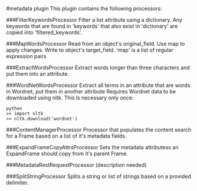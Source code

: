 #metadata plugin
This plugin contains the following processors:

###FilterKeywordsProcessor
Filter a list attribute using a dictionary.
Any keywords that are found in 'keywords' that also exist in 'dictionary' are copied
into 'filtered_keywords'.
    
###MapWordsProcessor
Read from an object's original_field.
Use map to apply changes.
Write to object's target_field.
'map' is a list of regular expression pairs
    
###ExtractWordsProcessor
Extract words longer than three characters and put them into an attribute.

###WordNetWordsProcessor
Extract all terms in an attribute that are words in Wordnet, put them in another attribute
Requires Wordnet data to be downloaded using nltk. This is necessary only once:


    python
    >> import nltk
    >> nltk.download('wordnet')
    
###ContentManagerProcessor
Processor that populates the content search for a Frame based on a list of it's
metadata fields.

###ExpandFrameCopyAttrsProcessor
Sets the metadata attributess an ExpandFrame should copy from it's parent Frame.

###MetadataRestRequestProcessor
(description needed)


###SplitStringProcessor
Splits a string or list of strings based on a provided delimiter.
